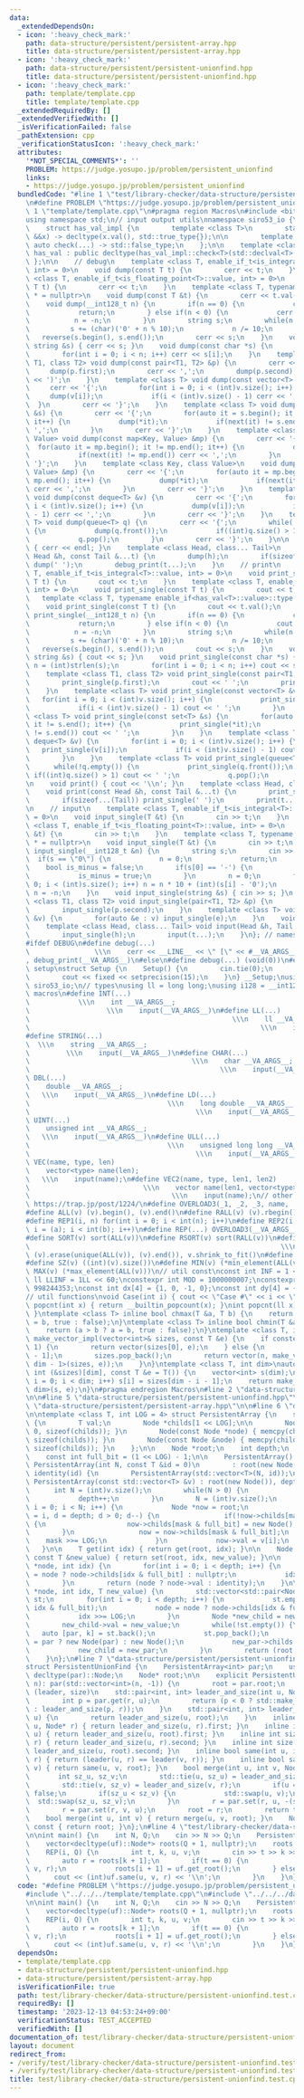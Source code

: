 ```yaml
---
data:
  _extendedDependsOn:
  - icon: ':heavy_check_mark:'
    path: data-structure/persistent/persistent-array.hpp
    title: data-structure/persistent/persistent-array.hpp
  - icon: ':heavy_check_mark:'
    path: data-structure/persistent/persistent-unionfind.hpp
    title: data-structure/persistent/persistent-unionfind.hpp
  - icon: ':heavy_check_mark:'
    path: template/template.cpp
    title: template/template.cpp
  _extendedRequiredBy: []
  _extendedVerifiedWith: []
  _isVerificationFailed: false
  _pathExtension: cpp
  _verificationStatusIcon: ':heavy_check_mark:'
  attributes:
    '*NOT_SPECIAL_COMMENTS*': ''
    PROBLEM: https://judge.yosupo.jp/problem/persistent_unionfind
    links:
    - https://judge.yosupo.jp/problem/persistent_unionfind
  bundledCode: "#line 1 \"test/library-checker/data-structure/persistent-unionfind.test.cpp\"\
    \n#define PROBLEM \"https://judge.yosupo.jp/problem/persistent_unionfind\"\n#line\
    \ 1 \"template/template.cpp\"\n#pragma region Macros\n#include <bits/stdc++.h>\n\
    using namespace std;\n// input output utils\nnamespace siro53_io {\n    // https://maspypy.github.io/library/other/io_old.hpp\n\
    \    struct has_val_impl {\n        template <class T>\n        static auto check(T\
    \ &&x) -> decltype(x.val(), std::true_type{});\n\n        template <class T> static\
    \ auto check(...) -> std::false_type;\n    };\n\n    template <class T>\n    class\
    \ has_val : public decltype(has_val_impl::check<T>(std::declval<T>())) {\n   \
    \ };\n\n    // debug\n    template <class T, enable_if_t<is_integral<T>::value,\
    \ int> = 0>\n    void dump(const T t) {\n        cerr << t;\n    }\n    template\
    \ <class T, enable_if_t<is_floating_point<T>::value, int> = 0>\n    void dump(const\
    \ T t) {\n        cerr << t;\n    }\n    template <class T, typename enable_if<has_val<T>::value>::type\
    \ * = nullptr>\n    void dump(const T &t) {\n        cerr << t.val();\n    }\n\
    \    void dump(__int128_t n) {\n        if(n == 0) {\n            cerr << '0';\n\
    \            return;\n        } else if(n < 0) {\n            cerr << '-';\n \
    \           n = -n;\n        }\n        string s;\n        while(n > 0) {\n  \
    \          s += (char)('0' + n % 10);\n            n /= 10;\n        }\n     \
    \   reverse(s.begin(), s.end());\n        cerr << s;\n    }\n    void dump(const\
    \ string &s) { cerr << s; }\n    void dump(const char *s) {\n        int n = (int)strlen(s);\n\
    \        for(int i = 0; i < n; i++) cerr << s[i];\n    }\n    template <class\
    \ T1, class T2> void dump(const pair<T1, T2> &p) {\n        cerr << '(';\n   \
    \     dump(p.first);\n        cerr << ',';\n        dump(p.second);\n        cerr\
    \ << ')';\n    }\n    template <class T> void dump(const vector<T> &v) {\n   \
    \     cerr << '{';\n        for(int i = 0; i < (int)v.size(); i++) {\n       \
    \     dump(v[i]);\n            if(i < (int)v.size() - 1) cerr << ',';\n      \
    \  }\n        cerr << '}';\n    }\n    template <class T> void dump(const set<T>\
    \ &s) {\n        cerr << '{';\n        for(auto it = s.begin(); it != s.end();\
    \ it++) {\n            dump(*it);\n            if(next(it) != s.end()) cerr <<\
    \ ',';\n        }\n        cerr << '}';\n    }\n    template <class Key, class\
    \ Value> void dump(const map<Key, Value> &mp) {\n        cerr << '{';\n      \
    \  for(auto it = mp.begin(); it != mp.end(); it++) {\n            dump(*it);\n\
    \            if(next(it) != mp.end()) cerr << ',';\n        }\n        cerr <<\
    \ '}';\n    }\n    template <class Key, class Value>\n    void dump(const unordered_map<Key,\
    \ Value> &mp) {\n        cerr << '{';\n        for(auto it = mp.begin(); it !=\
    \ mp.end(); it++) {\n            dump(*it);\n            if(next(it) != mp.end())\
    \ cerr << ',';\n        }\n        cerr << '}';\n    }\n    template <class T>\
    \ void dump(const deque<T> &v) {\n        cerr << '{';\n        for(int i = 0;\
    \ i < (int)v.size(); i++) {\n            dump(v[i]);\n            if(i < (int)v.size()\
    \ - 1) cerr << ',';\n        }\n        cerr << '}';\n    }\n    template <class\
    \ T> void dump(queue<T> q) {\n        cerr << '{';\n        while(!q.empty())\
    \ {\n            dump(q.front());\n            if((int)q.size() > 1) cerr << ',';\n\
    \            q.pop();\n        }\n        cerr << '}';\n    }\n\n    void debug_print()\
    \ { cerr << endl; }\n    template <class Head, class... Tail>\n    void debug_print(const\
    \ Head &h, const Tail &...t) {\n        dump(h);\n        if(sizeof...(Tail))\
    \ dump(' ');\n        debug_print(t...);\n    }\n    // print\n    template <class\
    \ T, enable_if_t<is_integral<T>::value, int> = 0>\n    void print_single(const\
    \ T t) {\n        cout << t;\n    }\n    template <class T, enable_if_t<is_floating_point<T>::value,\
    \ int> = 0>\n    void print_single(const T t) {\n        cout << t;\n    }\n \
    \   template <class T, typename enable_if<has_val<T>::value>::type * = nullptr>\n\
    \    void print_single(const T t) {\n        cout << t.val();\n    }\n    void\
    \ print_single(__int128_t n) {\n        if(n == 0) {\n            cout << '0';\n\
    \            return;\n        } else if(n < 0) {\n            cout << '-';\n \
    \           n = -n;\n        }\n        string s;\n        while(n > 0) {\n  \
    \          s += (char)('0' + n % 10);\n            n /= 10;\n        }\n     \
    \   reverse(s.begin(), s.end());\n        cout << s;\n    }\n    void print_single(const\
    \ string &s) { cout << s; }\n    void print_single(const char *s) {\n        int\
    \ n = (int)strlen(s);\n        for(int i = 0; i < n; i++) cout << s[i];\n    }\n\
    \    template <class T1, class T2> void print_single(const pair<T1, T2> &p) {\n\
    \        print_single(p.first);\n        cout << ' ';\n        print_single(p.second);\n\
    \    }\n    template <class T> void print_single(const vector<T> &v) {\n     \
    \   for(int i = 0; i < (int)v.size(); i++) {\n            print_single(v[i]);\n\
    \            if(i < (int)v.size() - 1) cout << ' ';\n        }\n    }\n    template\
    \ <class T> void print_single(const set<T> &s) {\n        for(auto it = s.begin();\
    \ it != s.end(); it++) {\n            print_single(*it);\n            if(next(it)\
    \ != s.end()) cout << ' ';\n        }\n    }\n    template <class T> void print_single(const\
    \ deque<T> &v) {\n        for(int i = 0; i < (int)v.size(); i++) {\n         \
    \   print_single(v[i]);\n            if(i < (int)v.size() - 1) cout << ' ';\n\
    \        }\n    }\n    template <class T> void print_single(queue<T> q) {\n  \
    \      while(!q.empty()) {\n            print_single(q.front());\n           \
    \ if((int)q.size() > 1) cout << ' ';\n            q.pop();\n        }\n    }\n\
    \n    void print() { cout << '\\n'; }\n    template <class Head, class... Tail>\n\
    \    void print(const Head &h, const Tail &...t) {\n        print_single(h);\n\
    \        if(sizeof...(Tail)) print_single(' ');\n        print(t...);\n    }\n\
    \n    // input\n    template <class T, enable_if_t<is_integral<T>::value, int>\
    \ = 0>\n    void input_single(T &t) {\n        cin >> t;\n    }\n    template\
    \ <class T, enable_if_t<is_floating_point<T>::value, int> = 0>\n    void input_single(T\
    \ &t) {\n        cin >> t;\n    }\n    template <class T, typename enable_if<has_val<T>::value>::type\
    \ * = nullptr>\n    void input_single(T &t) {\n        cin >> t;\n    }\n    void\
    \ input_single(__int128_t &n) {\n        string s;\n        cin >> s;\n      \
    \  if(s == \"0\") {\n            n = 0;\n            return;\n        }\n    \
    \    bool is_minus = false;\n        if(s[0] == '-') {\n            s = s.substr(1);\n\
    \            is_minus = true;\n        }\n        n = 0;\n        for(int i =\
    \ 0; i < (int)s.size(); i++) n = n * 10 + (int)(s[i] - '0');\n        if(is_minus)\
    \ n = -n;\n    }\n    void input_single(string &s) { cin >> s; }\n    template\
    \ <class T1, class T2> void input_single(pair<T1, T2> &p) {\n        input_single(p.first);\n\
    \        input_single(p.second);\n    }\n    template <class T> void input_single(vector<T>\
    \ &v) {\n        for(auto &e : v) input_single(e);\n    }\n    void input() {}\n\
    \    template <class Head, class... Tail> void input(Head &h, Tail &...t) {\n\
    \        input_single(h);\n        input(t...);\n    }\n}; // namespace siro53_io\n\
    #ifdef DEBUG\n#define debug(...)                                             \
    \                \\\n    cerr << __LINE__ << \" [\" << #__VA_ARGS__ << \"]: \"\
    , debug_print(__VA_ARGS__)\n#else\n#define debug(...) (void(0))\n#endif\n// io\
    \ setup\nstruct Setup {\n    Setup() {\n        cin.tie(0);\n        ios::sync_with_stdio(false);\n\
    \        cout << fixed << setprecision(15);\n    }\n} __Setup;\nusing namespace\
    \ siro53_io;\n// types\nusing ll = long long;\nusing i128 = __int128_t;\n// input\
    \ macros\n#define INT(...)                                                   \
    \            \\\n    int __VA_ARGS__;                                        \
    \                   \\\n    input(__VA_ARGS__)\n#define LL(...)              \
    \                                                  \\\n    ll __VA_ARGS__;   \
    \                                                         \\\n    input(__VA_ARGS__)\n\
    #define STRING(...)                                                          \
    \  \\\n    string __VA_ARGS__;                                               \
    \         \\\n    input(__VA_ARGS__)\n#define CHAR(...)                      \
    \                                        \\\n    char __VA_ARGS__;           \
    \                                               \\\n    input(__VA_ARGS__)\n#define\
    \ DBL(...)                                                               \\\n\
    \    double __VA_ARGS__;                                                     \
    \   \\\n    input(__VA_ARGS__)\n#define LD(...)                              \
    \                                  \\\n    long double __VA_ARGS__;          \
    \                                         \\\n    input(__VA_ARGS__)\n#define\
    \ UINT(...)                                                              \\\n\
    \    unsigned int __VA_ARGS__;                                               \
    \   \\\n    input(__VA_ARGS__)\n#define ULL(...)                             \
    \                                  \\\n    unsigned long long __VA_ARGS__;   \
    \                                         \\\n    input(__VA_ARGS__)\n#define\
    \ VEC(name, type, len)                                                   \\\n\
    \    vector<type> name(len);                                                 \
    \   \\\n    input(name);\n#define VEC2(name, type, len1, len2)               \
    \                            \\\n    vector name(len1, vector<type>(len2));  \
    \                                   \\\n    input(name);\n// other macros\n//\
    \ https://trap.jp/post/1224/\n#define OVERLOAD3(_1, _2, _3, name, ...) name\n\
    #define ALL(v) (v).begin(), (v).end()\n#define RALL(v) (v).rbegin(), (v).rend()\n\
    #define REP1(i, n) for(int i = 0; i < int(n); i++)\n#define REP2(i, a, b) for(int\
    \ i = (a); i < int(b); i++)\n#define REP(...) OVERLOAD3(__VA_ARGS__, REP2, REP1)(__VA_ARGS__)\n\
    #define SORT(v) sort(ALL(v))\n#define RSORT(v) sort(RALL(v))\n#define UNIQUE(v)\
    \                                                              \\\n    sort(ALL(v)),\
    \ (v).erase(unique(ALL(v)), (v).end()), v.shrink_to_fit()\n#define REV(v) reverse(ALL(v))\n\
    #define SZ(v) ((int)(v).size())\n#define MIN(v) (*min_element(ALL(v)))\n#define\
    \ MAX(v) (*max_element(ALL(v)))\n// util const\nconst int INF = 1 << 30;\nconst\
    \ ll LLINF = 1LL << 60;\nconstexpr int MOD = 1000000007;\nconstexpr int MOD2 =\
    \ 998244353;\nconst int dx[4] = {1, 0, -1, 0};\nconst int dy[4] = {0, 1, 0, -1};\n\
    // util functions\nvoid Case(int i) { cout << \"Case #\" << i << \": \"; }\nint\
    \ popcnt(int x) { return __builtin_popcount(x); }\nint popcnt(ll x) { return __builtin_popcountll(x);\
    \ }\ntemplate <class T> inline bool chmax(T &a, T b) {\n    return (a < b ? a\
    \ = b, true : false);\n}\ntemplate <class T> inline bool chmin(T &a, T b) {\n\
    \    return (a > b ? a = b, true : false);\n}\ntemplate <class T, int dim>\nauto\
    \ make_vector_impl(vector<int>& sizes, const T &e) {\n    if constexpr(dim ==\
    \ 1) {\n        return vector(sizes[0], e);\n    } else {\n        int n = sizes[dim\
    \ - 1];\n        sizes.pop_back();\n        return vector(n, make_vector_impl<T,\
    \ dim - 1>(sizes, e));\n    }\n}\ntemplate <class T, int dim>\nauto make_vector(const\
    \ int (&sizes)[dim], const T &e = T()) {\n    vector<int> s(dim);\n    for(int\
    \ i = 0; i < dim; i++) s[i] = sizes[dim - i - 1];\n    return make_vector_impl<T,\
    \ dim>(s, e);\n}\n#pragma endregion Macros\n#line 2 \"data-structure/persistent/persistent-unionfind.hpp\"\
    \n\n#line 5 \"data-structure/persistent/persistent-unionfind.hpp\"\n\n#line 2\
    \ \"data-structure/persistent/persistent-array.hpp\"\n\n#line 6 \"data-structure/persistent/persistent-array.hpp\"\
    \n\ntemplate <class T, int LOG = 4> struct PersistentArray {\n    struct Node\
    \ {\n        T val;\n        Node *childs[1 << LOG];\n\n        Node() { memset(childs,\
    \ 0, sizeof(childs)); }\n        Node(const Node *node) { memcpy(childs, node->childs,\
    \ sizeof(childs)); }\n        Node(const Node &node) { memcpy(childs, node.childs,\
    \ sizeof(childs)); }\n    };\n\n    Node *root;\n    int depth;\n    T identity;\n\
    \    const int full_bit = (1 << LOG) - 1;\n\n    PersistentArray() {}\n    explicit\
    \ PersistentArray(int N, const T &id = 0)\n        : root(new Node()), depth(0),\
    \ identity(id) {\n        PersistentArray(std::vector<T>(N, id));\n    }\n   \
    \ PersistentArray(const std::vector<T> &v) : root(new Node()), depth(0) {\n  \
    \      int N = (int)v.size();\n        while(N > 0) {\n            N >>= LOG;\n\
    \            depth++;\n        }\n        N = (int)v.size();\n        for(int\
    \ i = 0; i < N; i++) {\n            Node *now = root;\n            for(int mask\
    \ = i, d = depth; d > 0; d--) {\n                if(!now->childs[mask & full_bit])\
    \ {\n                    now->childs[mask & full_bit] = new Node();\n        \
    \        }\n                now = now->childs[mask & full_bit];\n            \
    \    mask >>= LOG;\n            }\n            now->val = v[i];\n        }\n \
    \   }\n\n    T get(int idx) { return get(root, idx); }\n\n    Node *set(int idx,\
    \ const T &new_value) { return set(root, idx, new_value); }\n\n    T get(Node\
    \ *node, int idx) {\n        for(int i = 0; i < depth; i++) {\n            node\
    \ = node ? node->childs[idx & full_bit] : nullptr;\n            idx >>= LOG;\n\
    \        }\n        return (node ? node->val : identity);\n    }\n\n    Node *set(Node\
    \ *node, int idx, T new_value) {\n        std::vector<std::pair<Node *, int>>\
    \ st;\n        for(int i = 0; i < depth; i++) {\n            st.emplace_back(node,\
    \ idx & full_bit);\n            node = node ? node->childs[idx & full_bit] : nullptr;\n\
    \            idx >>= LOG;\n        }\n        Node *new_child = new Node();\n\
    \        new_child->val = new_value;\n        while(!st.empty()) {\n         \
    \   auto [par, k] = st.back();\n            st.pop_back();\n            Node *new_par\
    \ = par ? new Node(par) : new Node();\n            new_par->childs[k] = new_child;\n\
    \            new_child = new_par;\n        }\n        return (root = new_child);\n\
    \    }\n};\n#line 7 \"data-structure/persistent/persistent-unionfind.hpp\"\n\n\
    struct PersistentUnionFind {\n    PersistentArray<int> par;\n    using Node =\
    \ decltype(par)::Node;\n    Node* root;\n\n    explicit PersistentUnionFind(int\
    \ n): par(std::vector<int>(n, -1)) {\n        root = par.root;\n    }\n    //\
    \ (leader, size)\n    std::pair<int, int> leader_and_size(int u, Node* r) {\n\
    \        int p = par.get(r, u);\n        return (p < 0 ? std::make_pair(u, -p)\
    \ : leader_and_size(p, r));\n    }\n    std::pair<int, int> leader_and_size(int\
    \ u) {\n        return leader_and_size(u, root);\n    }\n    inline int leader(int\
    \ u, Node* r) { return leader_and_size(u, r).first; }\n    inline int leader(int\
    \ u) { return leader_and_size(u, root).first; }\n    inline int size(int u, Node*\
    \ r) { return leader_and_size(u, r).second; }\n    inline int size(int u) { return\
    \ leader_and_size(u, root).second; }\n    inline bool same(int u, int v, Node*\
    \ r) { return (leader(u, r) == leader(v, r)); }\n    inline bool same(int u, int\
    \ v) { return same(u, v, root); }\n    bool merge(int u, int v, Node* r) {\n \
    \       int sz_u, sz_v;\n        std::tie(u, sz_u) = leader_and_size(u, r);\n\
    \        std::tie(v, sz_v) = leader_and_size(v, r);\n        if(u == v) return\
    \ false;\n        if(sz_u < sz_v) {\n            std::swap(u, v);\n          \
    \  std::swap(sz_u, sz_v);\n        }\n        r = par.set(r, u, -(sz_u + sz_v));\n\
    \        r = par.set(r, v, u);\n        root = r;\n        return true;\n    }\n\
    \    bool merge(int u, int v) { return merge(u, v, root); }\n    Node* get_root()\
    \ const { return root; }\n};\n#line 4 \"test/library-checker/data-structure/persistent-unionfind.test.cpp\"\
    \n\nint main() {\n    int N, Q;\n    cin >> N >> Q;\n    PersistentUnionFind uf(N);\n\
    \    vector<decltype(uf)::Node*> roots(Q + 1, nullptr);\n    roots[0] = uf.get_root();\n\
    \    REP(i, Q) {\n        int t, k, u, v;\n        cin >> t >> k >> u >> v;\n\
    \        auto r = roots[k + 1];\n        if(t == 0) {\n            uf.merge(u,\
    \ v, r);\n            roots[i + 1] = uf.get_root();\n        } else {\n      \
    \      cout << (int)uf.same(u, v, r) << '\\n';\n        }\n    }\n}\n"
  code: "#define PROBLEM \"https://judge.yosupo.jp/problem/persistent_unionfind\"\n\
    #include \"../../../template/template.cpp\"\n#include \"../../../data-structure/persistent/persistent-unionfind.hpp\"\
    \n\nint main() {\n    int N, Q;\n    cin >> N >> Q;\n    PersistentUnionFind uf(N);\n\
    \    vector<decltype(uf)::Node*> roots(Q + 1, nullptr);\n    roots[0] = uf.get_root();\n\
    \    REP(i, Q) {\n        int t, k, u, v;\n        cin >> t >> k >> u >> v;\n\
    \        auto r = roots[k + 1];\n        if(t == 0) {\n            uf.merge(u,\
    \ v, r);\n            roots[i + 1] = uf.get_root();\n        } else {\n      \
    \      cout << (int)uf.same(u, v, r) << '\\n';\n        }\n    }\n}"
  dependsOn:
  - template/template.cpp
  - data-structure/persistent/persistent-unionfind.hpp
  - data-structure/persistent/persistent-array.hpp
  isVerificationFile: true
  path: test/library-checker/data-structure/persistent-unionfind.test.cpp
  requiredBy: []
  timestamp: '2023-12-13 04:53:24+09:00'
  verificationStatus: TEST_ACCEPTED
  verifiedWith: []
documentation_of: test/library-checker/data-structure/persistent-unionfind.test.cpp
layout: document
redirect_from:
- /verify/test/library-checker/data-structure/persistent-unionfind.test.cpp
- /verify/test/library-checker/data-structure/persistent-unionfind.test.cpp.html
title: test/library-checker/data-structure/persistent-unionfind.test.cpp
---
```

